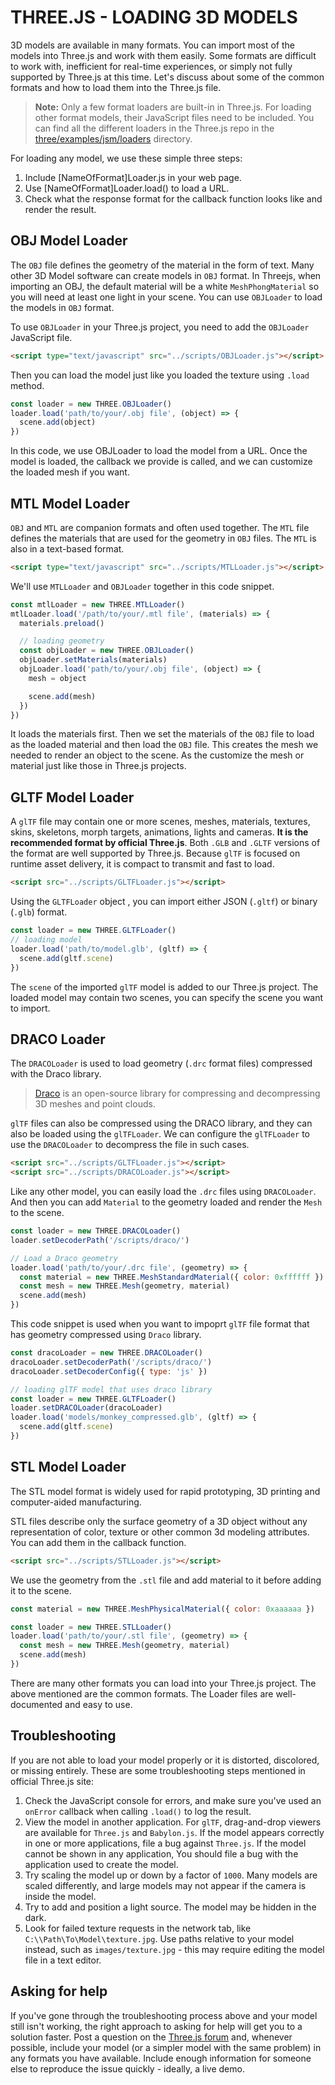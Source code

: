 # THREE.JS - LOADING 3D MODELS

3D models are available in many formats. You can import most of the models into Three.js and work with them easily. Some formats are difficult to work with, inefficient for real-time experiences, or simply not fully supported by Three.js at this time. Let's discuss about some of the common formats and how to load them into the Three.js file.

> **Note:** Only a few format loaders are built-in in Three.js. For loading other format models, their JavaScript files need to be included. You can find all the different loaders in the Three.js repo in the [three/examples/jsm/loaders](https://github.com/mrdoob/three/examples/jsm/loaders) directory.

For loading any model, we use these simple three steps:

1. Include [NameOfFormat]Loader.js in your web page.
2. Use [NameOfFormat]Loader.load() to load a URL.
3. Check what the response format for the callback function looks like and render the result.

## OBJ Model Loader

The `OBJ` file defines the geometry of the material in the form of text. Many other 3D Model software can create models in `OBJ` format. In Threejs, when importing an OBJ, the default material will be a white `MeshPhongMaterial` so you will need at least one light in your scene. You can use `OBJLoader` to load the models in `OBJ` format.

To use `OBJLoader` in your Three.js project, you need to add the `OBJLoader` JavaScript file.

```html
<script type="text/javascript" src="../scripts/OBJLoader.js"></script>
```

Then you can load the model just like you loaded the texture using `.load` method.

```js
const loader = new THREE.OBJLoader()
loader.load('path/to/your/.obj file', (object) => {
  scene.add(object)
})
```

In this code, we use OBJLoader to load the model from a URL. Once the model is loaded, the callback we provide is called, and we can customize the loaded mesh if you want.

## MTL Model Loader

`OBJ` and `MTL` are companion formats and often used together. The `MTL` file defines the materials that are used for the geometry in `OBJ` files. The `MTL` is also in a text-based format.

```html
<script type="text/javascript" src="../scripts/MTLLoader.js"></script>
```

We'll use `MTLLoader` and `OBJLoader` together in this code snippet.

```js
const mtlLoader = new THREE.MTLLoader()
mtlLoader.load('/path/to/your/.mtl file', (materials) => {
  materials.preload()

  // loading geometry
  const objLoader = new THREE.OBJLoader()
  objLoader.setMaterials(materials)
  objLoader.load('path/to/your/.obj file', (object) => {
    mesh = object

    scene.add(mesh)
  })
})
```

It loads the materials first. Then we set the materials of the `OBJ` file to load as the loaded material and then load the `OBJ` file. This creates the mesh we needed to render an object to the scene. As the customize the mesh or material just like those in Three.js projects.

## GLTF Model Loader

A `glTF` file may contain one or more scenes, meshes, materials, textures, skins, skeletons, morph targets, animations, lights and cameras. **It is the recommended format by official Three.js**. Both `.GLB` and `.GLTF` versions of the format are well supported by Three.js. Because `glTF` is focused on runtime asset delivery, it is compact to transmit and fast to load.

```html
<script src="../scripts/GLTFLoader.js"></script>
```

Using the `GLTFLoader` object , you can import either JSON (`.gltf`) or binary (`.glb`) format.

```js
const loader = new THREE.GLTFLoader()
// loading model
loader.load('path/to/model.glb', (gltf) => {
  scene.add(gltf.scene)
})
```

The `scene` of the imported `glTF` model is added to our Three.js project. The loaded model may contain two scenes, you can specify the scene you want to import.

## DRACO Loader

The `DRACOLoader` is used to load geometry (`.drc` format files) compressed with the Draco library.

> [Draco](https://google.github.io/draco/) is an open-source library for compressing and decompressing 3D meshes and point clouds.

`glTF` files can also be compressed using the DRACO library, and they can also be loaded using the `glTFLoader`. We can configure the `glTFLoader` to use the `DRACOLoader` to decompress the file in such cases.

```html
<script src="../scripts/GLTFLoader.js"></script>
<script src="../scripts/DRACOLoader.js"></script>
```

Like any other model, you can easily load the `.drc` files using `DRACOLoader`. And then you can add `Material` to the geometry loaded and render the `Mesh` to the scene.

```js
const loader = new THREE.DRACOLoader()
loader.setDecoderPath('/scripts/draco/')

// Load a Draco geometry
loader.load('path/to/your/.drc file', (geometry) => {
  const material = new THREE.MeshStandardMaterial({ color: 0xffffff })
  const mesh = new THREE.Mesh(geometry, material)
  scene.add(mesh)
})
```

This code snippet is used when you want to impoprt `glTF` file format that has geometry compressed using `Draco` library.

```js
const dracoLoader = new THREE.DRACOLoader()
dracoLoader.setDecoderPath('/scripts/draco/')
dracoLoader.setDecoderConfig({ type: 'js' })

// loading glTF model that uses draco library
const loader = new THREE.GLTFLoader()
loader.setDRACOLoader(dracoLoader)
loader.load('models/monkey_compressed.glb', (gltf) => {
  scene.add(gltf.scene)
})
```

## STL Model Loader

The STL model format is widely used for rapid prototyping, 3D printing and computer-aided manufacturing.

STL files describe only the surface geometry of a 3D object without any representation of color, texture or other common 3d modeling attributes. You can add them in the callback function.

```html
<script src="../scripts/STLLoader.js"></script>
```

We use the geometry from the `.stl` file and add material to it before adding it to the scene.

```js
const material = new THREE.MeshPhysicalMaterial({ color: 0xaaaaaa })

const loader = new THREE.STLLoader()
loader.load('path/to/your/.stl file', (geometry) => {
  const mesh = new THREE.Mesh(geometry, material)
  scene.add(mesh)
})
```

There are many other formats you can load into your Three.js project. The above mentioned are the common formats. The Loader files are well-documented and easy to use.

## Troubleshooting

If you are not able to load your model properly or it is distorted, discolored, or missing entirely. These are some troubleshooting steps mentioned in official Three.js site:

1. Check the JavaScript console for errors, and make sure you've used an `onError` callback when calling `.load()` to log the result.
2. View the model in another application. For `glTF`, drag-and-drop viewers are available for `Three.js` and `Babylon.js`. If the model appears correctly in one or more applications, file a bug against `Three.js`. If the model cannot be shown in any application, You should file a bug with the application used to create the model.
3. Try scaling the model up or down by a factor of `1000`. Many models are scaled differently, and large models may not appear if the camera is inside the model.
4. Try to add and position a light source. The model may be hidden in the dark.
5. Look for failed texture requests in the network tab, like `C:\\Path\To\Model\texture.jpg`. Use paths relative to your model instead, such as `images/texture.jpg` - this may require editing the model file in a text editor.

## Asking for help

If you've gone through the troubleshooting process above and your model still isn't working, the right approach to asking for help will get you to a solution faster. Post a question on the [Three.js forum](https://discourse.threejs.org/) and, whenever possible, include your model (or a simpler model with the same problem) in any formats you have available. Include enough information for someone else to reproduce the issue quickly - ideally, a live demo.
